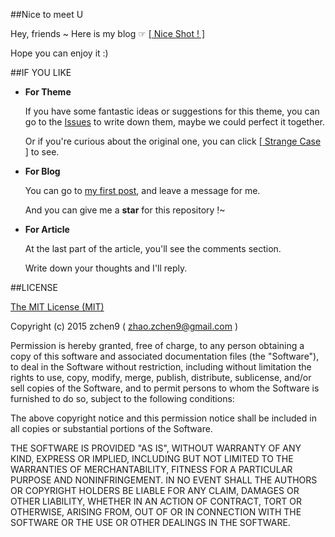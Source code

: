 ##Nice to meet U

Hey, friends ~ Here is my blog ☞  [[ Nice Shot ! ]](http://www.chen9.info/) 

Hope you can enjoy it :)

##IF YOU LIKE

- **For Theme** 

    If you have some fantastic ideas or suggestions for this theme, you can go to the [Issues](https://github.com/zchen9/zchen9.github.io/issues) to write down them, maybe we could perfect it together.

    Or if you're curious about the original one, you can click [[ Strange Case ]](https://github.com/thephuse/strange_case) to see.

- **For Blog**

    You can go to [my first post](http://www.chen9.info/new_start/2015/05/01/nice-to-meet-U.html), and leave  a message for me.

    And you can give me a **star** for this repository !~

- **For Article**

    At the last part of the article, you'll see the comments section. 

    Write down your thoughts and I'll reply.


##LICENSE

[The MIT License (MIT)](http://opensource.org/licenses/MIT)

Copyright (c) 2015 zchen9 ( zhao.zchen9@gmail.com )

Permission is hereby granted, free of charge, to any person obtaining a copy
of this software and associated documentation files (the "Software"), to deal
in the Software without restriction, including without limitation the rights
to use, copy, modify, merge, publish, distribute, sublicense, and/or sell
copies of the Software, and to permit persons to whom the Software is
furnished to do so, subject to the following conditions:

The above copyright notice and this permission notice shall be included in
all copies or substantial portions of the Software.

THE SOFTWARE IS PROVIDED "AS IS", WITHOUT WARRANTY OF ANY KIND, EXPRESS OR
IMPLIED, INCLUDING BUT NOT LIMITED TO THE WARRANTIES OF MERCHANTABILITY,
FITNESS FOR A PARTICULAR PURPOSE AND NONINFRINGEMENT. IN NO EVENT SHALL THE
AUTHORS OR COPYRIGHT HOLDERS BE LIABLE FOR ANY CLAIM, DAMAGES OR OTHER
LIABILITY, WHETHER IN AN ACTION OF CONTRACT, TORT OR OTHERWISE, ARISING FROM,
OUT OF OR IN CONNECTION WITH THE SOFTWARE OR THE USE OR OTHER DEALINGS IN
THE SOFTWARE.